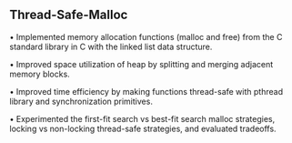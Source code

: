 ## Thread-Safe-Malloc
• Implemented memory allocation functions (malloc and free) from the C standard library in C with the linked list data structure.

• Improved space utilization of heap by splitting and merging adjacent memory blocks.

• Improved time efficiency by making functions thread-safe with pthread library and synchronization primitives.

• Experimented the first-fit search vs best-fit search malloc strategies, locking vs non-locking thread-safe strategies, and evaluated tradeoffs.

